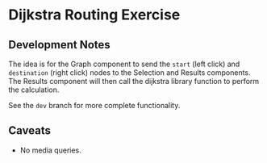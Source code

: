 # Dijkstra Routing Exercise

## Development Notes

The idea is for the Graph component to send the `start` (left click) and `destination` (right click) nodes to the Selection and Results components. The Results component will then call the dijkstra library function to perform the calculation.

See the `dev` branch for more complete functionality.

## Caveats

- No media queries.
